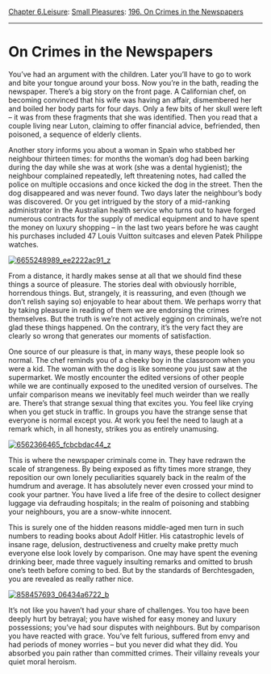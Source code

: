 [Chapter 6.Leisure](https://www.theschooloflife.com/thebookoflife/category/leisure/): [Small Pleasures](https://www.theschooloflife.com/thebookoflife/category/leisure/small-pleasures/): [196. On Crimes in the Newspapers](https://www.theschooloflife.com/thebookoflife/on-crimes-in-the-newspapers/)

* * *

# On Crimes in the Newspapers

You’ve had an argument with the children. Later you’ll have to go to work and bite your tongue around your boss. Now you’re in the bath, reading the newspaper. There’s a big story on the front page. A Californian chef, on becoming convinced that his wife was having an affair, dismembered her and boiled her body parts for four days. Only a few bits of her skull were left – it was from these fragments that she was identified. Then you read that a couple living near Luton, claiming to offer financial advice, befriended, then poisoned, a sequence of elderly clients. &nbsp;

Another story informs you about a woman in Spain who stabbed her neighbour thirteen times: for months the woman’s dog had been barking during the day while she was at work (she was a dental hygienist); the neighbour complained repeatedly, left threatening notes, had called the police on multiple occasions and once kicked the dog in the street. Then the dog disappeared and was never found. Two days later the neighbour’s body was discovered. Or you get intrigued by the story of a mid-ranking administrator in the Australian health service who turns out to have forged numerous contracts for the supply of medical equipment and to have spent the money on luxury shopping – in the last two years before he was caught his purchases included 47 Louis Vuitton suitcases and eleven Patek Philippe watches. &nbsp;

[![6655248989_ee2222ac91_z](https://www.theschooloflife.com/thebookoflife/wp-content/uploads/2016/05/6655248989_ee2222ac91_z.jpg)](http://www.thebookoflife.org/wp-content/uploads/2016/05/6655248989_ee2222ac91_z.jpg)

From a distance, it hardly makes sense at all that we should find these things a source of pleasure. The stories deal with obviously horrible, horrendous things. But, strangely, it is reassuring, and even (though we don’t relish saying so) enjoyable to hear about them. We perhaps worry that by taking pleasure in reading of them we are endorsing the crimes themselves. But the truth is we’re not actively egging on criminals, we’re not glad these things happened. On the contrary, it’s the very fact they are clearly so wrong that generates our moments of satisfaction.

One source of our pleasure is that, in many ways, these people look so normal. The chef reminds you of a cheeky boy in the classroom when you were a kid. The woman with the dog is like someone you just saw at the supermarket. We mostly encounter the edited versions of other people while we are continually exposed to the unedited version of ourselves. The unfair comparison means we inevitably feel much weirder than we really are. There’s that strange sexual thing that excites you. You feel like crying when you get stuck in traffic. In groups you have the strange sense that everyone is normal except you. At work you feel the need to laugh at a remark which, in all honesty, strikes you as entirely unamusing.

[![6562366465_fcbcbdac44_z](https://www.theschooloflife.com/thebookoflife/wp-content/uploads/2016/05/6562366465_fcbcbdac44_z.jpg)](http://www.thebookoflife.org/wp-content/uploads/2016/05/6562366465_fcbcbdac44_z.jpg)

This is where the newspaper criminals come in. They have redrawn the scale of strangeness. By being exposed as fifty times more strange, they reposition our own lonely peculiarities squarely back in the realm of the humdrum and average. It has absolutely never even crossed your mind to cook your partner. You have lived a life free of the desire to collect designer luggage via defrauding hospitals; in the realm of poisoning and stabbing your neighbours, you are a snow-white innocent.

This is surely one of the hidden reasons middle-aged men turn in such numbers to reading books about Adolf Hitler. His catastrophic levels of insane rage, delusion, destructiveness and cruelty make pretty much everyone else look lovely by comparison. One may have spent the evening drinking beer, made three vaguely insulting remarks and omitted to brush one’s teeth before coming to bed. But by the standards of Berchtesgaden, you are revealed as really rather nice.

[![858457693_06434a6722_b](https://www.theschooloflife.com/thebookoflife/wp-content/uploads/2016/05/858457693_06434a6722_b.jpg)](http://www.thebookoflife.org/wp-content/uploads/2016/05/858457693_06434a6722_b.jpg)

It’s not like you haven’t had your share of challenges. You too have been deeply hurt by betrayal; you have wished for easy money and luxury possessions; you’ve had sour disputes with neighbours. But by comparison you have reacted with grace. You’ve felt furious, suffered from envy and had periods of money worries – but you never did what they did. You absorbed you pain rather than committed crimes. Their villainy reveals your quiet moral heroism.
